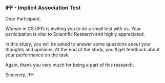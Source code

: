### IFF - Implicit Association Test ###

Dear Participant,

Woman in CS (IFF) is inviting you to do a small test with us. Your participation is vital to Scientific Research and highly appreciated.

In this study, you will be asked to answer some questions about your thoughts and opinions. At the end of the study, you'll get feedback about your performance on the task.

Again, thank you very much for being a part of this research.

Sincerely,
IFF
